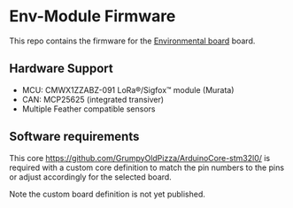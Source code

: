 # Env-Module Firmware
This repo contains the firmware for the [Environmental board](https://github.com/IRNAS/environmental-module-hardware) board.

## Hardware Support
- MCU:  CMWX1ZZABZ-091 LoRa®/Sigfox™ module (Murata)
- CAN: MCP25625 (integrated transiver)
- Multiple Feather compatible sensors

## Software requirements
This core https://github.com/GrumpyOldPizza/ArduinoCore-stm32l0/ is required with a custom core definition to match the pin numbers to the pins or adjust accordingly for the selected board.

Note the custom board definition is not yet published.

